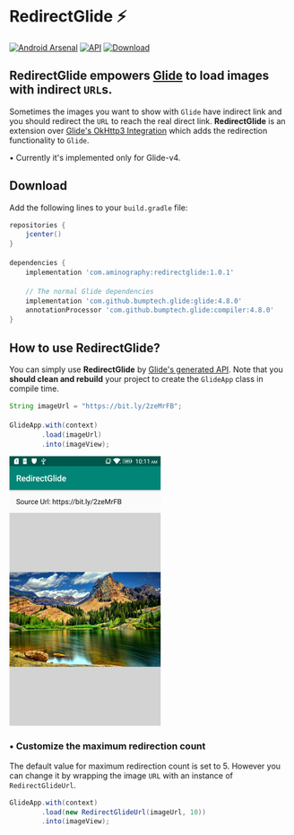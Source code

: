 # RedirectGlide :zap:
[![Android Arsenal]( https://img.shields.io/badge/Android%20Arsenal-RedirectGlide-brightgreen.svg?style=flat )](https://android-arsenal.com/user/aminography)
[![API](https://img.shields.io/badge/API-14%2B-ffaa00.svg?style=flat)](https://android-arsenal.com/api?level=14)
[![Download](https://api.bintray.com/packages/aminography/maven/RedirectGlide/images/download.svg) ](https://bintray.com/aminography/maven/RedirectGlide/_latestVersion)
  
## **RedirectGlide** empowers [Glide][1] to load images with indirect `URL`s.

Sometimes the images you want to show with `Glide` have indirect link and you should redirect the `URL` to reach the real direct link. **RedirectGlide** is an extension over [Glide's OkHttp3 Integration][2] which adds the redirection functionality to `Glide`.

• Currently it's implemented only for Glide-v4.

Download
--------
Add the following lines to your `build.gradle` file:

```gradle
repositories {
    jcenter()
}
  
dependencies {
    implementation 'com.aminography:redirectglide:1.0.1'
    
    // The normal Glide dependencies
    implementation 'com.github.bumptech.glide:glide:4.8.0'
    annotationProcessor 'com.github.bumptech.glide:compiler:4.8.0'
}
```

How to use RedirectGlide?
--------
  
You can simply use **RedirectGlide** by [Glide's generated API][3]. Note that you **should clean and rebuild** your project to create the `GlideApp` class in compile time.

```java
String imageUrl = "https://bit.ly/2zeMrFB";

GlideApp.with(context)
        .load(imageUrl)
        .into(imageView);
```

![Example](screenshot.png)

### • Customize the maximum redirection count

The default value for maximum redirection count is set to 5. However you can change it by wrapping the image `URL` with an instance of `RedirectGlideUrl`.

```java
GlideApp.with(context)
        .load(new RedirectGlideUrl(imageUrl, 10))
        .into(imageView);
```

  [1]: https://github.com/bumptech/glide
  [2]: https://github.com/bumptech/glide/tree/master/integration/okhttp3
  [3]: https://bumptech.github.io/glide/doc/generatedapi.html
